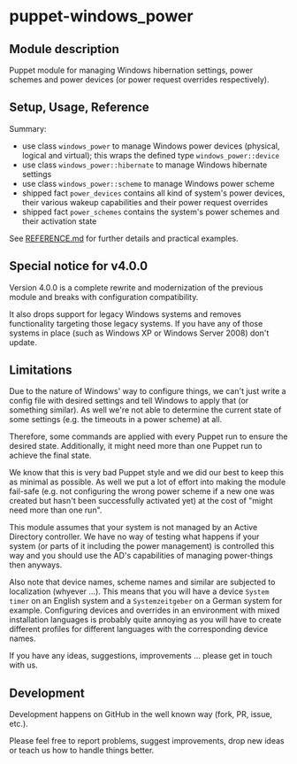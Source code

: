 # puppet-windows_power

## Module description

Puppet module for managing Windows hibernation settings, power schemes and power devices (or power request overrides respectively).

## Setup, Usage, Reference

Summary:
- use class `windows_power` to manage Windows power devices (physical, logical and virtual); this wraps the defined type `windows_power::device`
- use class `windows_power::hibernate` to manage Windows hibernate settings
- use class `windows_power::scheme` to manage Windows power scheme
- shipped fact `power_devices` contains all kind of system's power devices, their various wakeup capabilities and their power request overrides
- shipped fact `power_schemes` contains the system's power schemes and their activation state

See [REFERENCE.md](REFERENCE.md) for further details and practical examples.

## Special notice for v4.0.0

Version 4.0.0 is a complete rewrite and modernization of the previous module and breaks with configuration compatibility.

It also drops support for legacy Windows systems and removes functionality targeting those legacy systems. If you have any of those systems in place (such as Windows XP or Windows Server 2008) don't update.

## Limitations

Due to the nature of Windows' way to configure things, we can't just write a config file with desired settings and tell Windows to apply that (or something similar). As well we're not able to determine the current state of some settings (e.g. the timeouts in a power scheme) at all.

Therefore, some commands are applied with every Puppet run to ensure the desired state. Additionally, it might need more than one Puppet run to achieve the final state.

We know that this is very bad Puppet style and we did our best to keep this as minimal as possible. As well we put a lot of effort into making the module fail-safe (e.g. not configuring the wrong power scheme if a new one was created but hasn't been successfully activated yet) at the cost of "might need more than one run".

This module assumes that your system is not managed by an Active Directory controller. We have no way of testing what happens if your system (or parts of it including the power management) is controlled this way and you should use the AD's capabilities of managing power-things then anyways.

Also note that device names, scheme names and similar are subjected to localization (whyever ...). This means that you will have a device `System timer` on an English system and a `Systemzeitgeber` on a German system for example. Configuring devices and overrides in an environment with mixed installation languages is probably quite annoying as you will have to create different profiles for different languages with the corresponding device names.

If you have any ideas, suggestions, improvements ... please get in touch with us.

## Development

Development happens on GitHub in the well known way (fork, PR, issue, etc.).

Please feel free to report problems, suggest improvements, drop new ideas or teach us how to handle things better.
